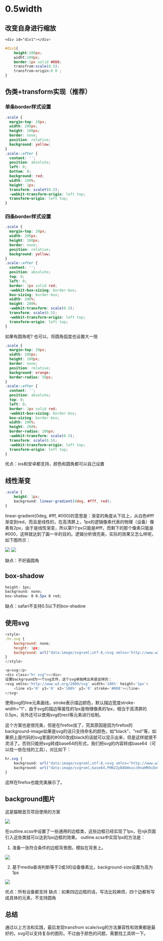 # 0.5width

## 改变自身进行缩放
```css
<div id="div1"></div>

#div1{
    height:200px;
    widht:200px;
    border:1px solid #888;
    transfrom:scale(0.5);
    transfrom-origin:0 0 ;
}
```

## 伪类+transform实现（推荐）

### 单条border样式设置
```css
.scale {
  margin-top: 20px;
  width: 200px;
  height: 100px;
  border: none;
  position: relative;
  background: yellow;
}
.scale::after {
  content: '';
  position: absolute;
  left: 0;
  bottom: 0;
  background: red;
  width: 100%;
  height: 1px;
  transform: scaleY(0.5);
  -webkit-transform-origin: left top;
  transform-origin: left top;
}
```

### 四条border样式设置
```css
.scale {
  margin-top: 20px;
  width: 200px;
  height: 100px;
  border: none;
  position: relative;
  background: yellow;
}
.scale::after {
  content: '';
  position: absolute;
  top: 0;
  left: 0;
  border: 1px solid red;
  -webkit-box-sizing: border-box;
  box-sizing: border-box;
  width: 200%;
  height: 200%;
  -webkit-transform: scale(0.5);
  transform: scale(0.5);
  -webkit-transform-origin: left top;
  transform-origin: left top;
}
```

如果有圆角呢? 也可以，将圆角弧度也设置大一倍

```css
.scale {
  margin-top: 20px;
  width: 200px;
  height: 100px;
  border: none;
  position: relative;
  background: orange;
  border-radius: 50px;
}
.scale::after {
  content: '';
  position: absolute;
  top: 0;
  left: 0;
  border: 1px solid red;
  -webkit-box-sizing: border-box;
  box-sizing: border-box;
  width: 200%;
  height: 200%;
  border-radius: 100px;
  -webkit-transform: scale(0.5);
  transform: scale(0.5);
  -webkit-transform-origin: left top;
  transform-origin: left top;
}
```

优点：ios和安卓都支持，颜色和圆角都可以自己设置

## 线性渐变
```css
.scale {   
    height: 1px;
    background: linear-gradient(0deg, #fff, red);
}
```
linear-gradient(0deg, #fff, #000)的意思是：渐变的角度从下往上，从白色#fff渐变到red，而且是线性的，在高清屏上，1px的逻辑像素代表的物理（设备）像素有2px，由于是线性渐变，所以第1个px只能是#fff，而剩下的那个像素只能是#000，这样就达到了画一半的目的。逻辑分析很完美，实际的效果又怎么样呢，如下图所示：

<img src="img/28-1.png" >

<img src="img/28-2.png" >

缺点：不好画圆角

## box-shadow
```css
height: 1px;
background: none;
box-shadow: 0 0.5px 0 red;
```
缺点：safari不支持0.5以下的box-shadow

## 使用svg
```js
<style>
.hr.svg {
    background: none;
    height: 1px;
    background: url("data:image/svg+xml;utf-8,<svg xmlns='http://www.w3.org/2000/svg' width='100%' height='1px'><line x1='0' y1='0' x2='100%' y2='0' stroke='#000'></line></svg>");
}
</style>

<p>svg</p>
<div class="hr svg"></div>
设置background为一个svg文件，这个svg单独拷出来是这样的：
<svg xmlns='http://www.w3.org/2000/svg' width='100%' height='1px'>
    <line x1='0' y1='0' x2='100%' y2='0' stroke='#000'></line>
</svg>
```

使用svg的line元素画线，stroke表示描边颜色，默认描边宽度stroke-width="1"，由于svg的描边等属性的1px是物理像素的1px，相当于高清屏的0.5px，另外还可以使用svg的rect等元素进行绘制。

这个方案也是很完美，但是在firefox挂了，究其原因是因为firefox的background-image如果是svg的话只支持命名的颜色，如"black"、"red"等，如果把上面代码的svg里面的#000改成black的话就可以显示出来，但是这样就很不灵活了。否则只能把svg转成base64的形式，我们把svg的内容转成base64（可以找一些在线的工具），对比如下：
```css
hr.svg {
    background: url("data:image/svg+xml;utf-8,<svg xmlns='http://www.w3.org/2000/svg' width='100%' height='1px'><line x1='0' y1='0' x2='100%' y2='0' stroke='#000'></line></svg>");
    background: url("data:image/svg+xml;base64,PHN2ZyB4bWxucz0naHR0cDovL3d3dy53My5vcmcvMjAwMC9zdmcnIHdpZHRoPScxMDAlJyBoZWlnaHQ9JzFweCc+PGxpbmUgeDE9JzAnIHkxPScwJyB4Mj0nMTAwJScgeTI9JzAnIHN0cm9rZT0nIzAwMCc+PC9saW5lPjwvc3ZnPg==");
}
```
这样在firefox也能完美展示了。

## background图片
这是猫眼首页项目使用的方案

<img src="img/28-3.png" >

在outline.scss中设置了一些通用的边框类，这些边框已经实现了1px，在njk页面引入这些类就可以达到1px边框的效果。
outline.scss中实现1px的方法是：
1. 准备一张符合条件的边框背景图，模拟在背景上。
<img src="img/28-4.png" >

2. 基于media查询判断等于2或3的设备像素比，background-size设置为高为1px
<img src="img/28-5.png" >

优点：所有设备都支持
缺点：如果四边边框的话，写法比较麻烦，四个边都有写成具体的元素，不支持圆角

## 总结
通过以上方法和实践，最后发现transfrom scale/svg的方法兼容性和效果都是最好的，svg可以支持复杂的图形。不过由于颜色的问题，需要找工具转一下。